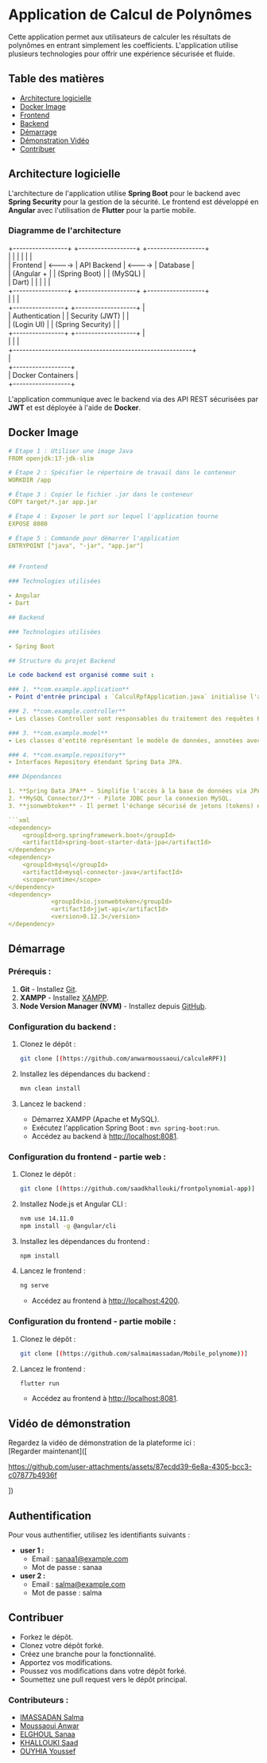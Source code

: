 # Application de Calcul de Polynômes



Cette application permet aux utilisateurs de calculer les résultats de polynômes en entrant simplement les coefficients. L'application utilise plusieurs technologies pour offrir une expérience sécurisée et fluide.

## Table des matières

- [Architecture logicielle](#Architecture-logicielle)
- [Docker Image](#Docker-Image)
- [Frontend](#Frontend)
- [Backend](#Backend)
- [Démarrage](#Démarrage)
- [Démonstration Vidéo](#Démonstration-Vidéo)
- [Contribuer](#Contribuer)

## Architecture logicielle

L'architecture de l'application utilise **Spring Boot** pour le backend avec **Spring Security** pour la gestion de la sécurité. Le frontend est développé en **Angular** avec l'utilisation de **Flutter** pour la partie mobile.

### Diagramme de l'architecture

+-----------------+         +------------------+         +------------------+  
|                 |         |                  |         |                  |  
|   Frontend     |  <----> |   API Backend    |  <----> |  Database        |  
|  (Angular +    |         |  (Spring Boot)   |         |   (MySQL)        |  
|   Dart)        |         |                  |         |                  |  
+-----------------+         +------------------+         +------------------+  
          |                         |                           |    
   +----------------+          +-------------------+            |    
   | Authentication |          | Security (JWT)    |            |    
   |   (Login UI)   |          | (Spring Security) |            |    
   +----------------+          +-------------------+            |    
          |                          |                           |    
          +--------------------------------------------------------+    
                                    |                                
                              +------------------+                    
                              | Docker Containers |                    
                              +------------------+                    


L'application communique avec le backend via des API REST sécurisées par **JWT** et est déployée à l'aide de **Docker**.

## Docker Image

```yaml
# Étape 1 : Utiliser une image Java
FROM openjdk:17-jdk-slim

# Étape 2 : Spécifier le répertoire de travail dans le conteneur
WORKDIR /app

# Étape 3 : Copier le fichier .jar dans le conteneur
COPY target/*.jar app.jar

# Étape 4 : Exposer le port sur lequel l'application tourne
EXPOSE 8080

# Étape 5 : Commande pour démarrer l'application
ENTRYPOINT ["java", "-jar", "app.jar"]


## Frontend

### Technologies utilisées

- Angular
- Dart

## Backend

### Technologies utilisées

- Spring Boot

## Structure du projet Backend

Le code backend est organisé comme suit :

### 1. **com.example.application**
- Point d'entrée principal : `CalculRpfApplication.java` initialise l'application Spring Boot.

### 2. **com.example.controller**
- Les classes Controller sont responsables du traitement des requêtes HTTP et du retour des réponses.

### 3. **com.example.model**
- Les classes d'entité représentant le modèle de données, annotées avec les annotations JPA pour l'interaction avec la base de données.

### 4. **com.example.repository**
- Interfaces Repository étendant Spring Data JPA.

### Dépendances

1. **Spring Data JPA** - Simplifie l'accès à la base de données via JPA.
2. **MySQL Connector/J** - Pilote JDBC pour la connexion MySQL.
3. **jsonwebtoken** - Il permet l'échange sécurisé de jetons (tokens) entre plusieurs parties.

```xml
<dependency>
    <groupId>org.springframework.boot</groupId>
    <artifactId>spring-boot-starter-data-jpa</artifactId>
</dependency>
<dependency>
    <groupId>mysql</groupId>
    <artifactId>mysql-connector-java</artifactId>
    <scope>runtime</scope>
</dependency>
<dependency>
			<groupId>io.jsonwebtoken</groupId>
			<artifactId>jjwt-api</artifactId>
			<version>0.12.3</version>
</dependency>
```

## Démarrage

### Prérequis :

1. **Git** - Installez [Git](https://git-scm.com/).
2. **XAMPP** - Installez [XAMPP](https://www.apachefriends.org/).
3. **Node Version Manager (NVM)** - Installez depuis [GitHub](https://github.com/nvm-sh/nvm).

### Configuration du backend :

1. Clonez le dépôt :
   ```bash
   git clone [(https://github.com/anwarmoussaoui/calculeRPF)]
   ```

2. Installez les dépendances du backend :
   ```bash
   mvn clean install
   ```

3. Lancez le backend :
   - Démarrez XAMPP (Apache et MySQL).
   - Exécutez l'application Spring Boot : `mvn spring-boot:run`.
   - Accédez au backend à [http://localhost:8081](http://localhost:8081).

### Configuration du frontend - partie web :

1. Clonez le dépôt :
   ```bash
   git clone [(https://github.com/saadkhallouki/frontpolynomial-app)]
   ```

2. Installez Node.js et Angular CLI :
   ```bash
   nvm use 14.11.0
   npm install -g @angular/cli
   ```

3. Installez les dépendances du frontend :
   ```bash
   npm install
   ```

4. Lancez le frontend :
   ```bash
   ng serve
   ```

   - Accédez au frontend à [http://localhost:4200](http://localhost:4200).
     
  ### Configuration du frontend - partie mobile :

1. Clonez le dépôt :
   ```bash
   git clone [(https://github.com/salmaimassadan/Mobile_polynome))]
   ```
2. Lancez le frontend :
   ```bash
   flutter run
   ```

   - Accédez au frontend à [http://localhost:8081](http://localhost:8081).
   

## Vidéo de démonstration

Regardez la vidéo de démonstration de la plateforme ici :  
[Regarder maintenant]([

https://github.com/user-attachments/assets/87ecdd39-6e8a-4305-bcc3-c07877b4936f

])

## Authentification

Pour vous authentifier, utilisez les identifiants suivants :

- **user 1 :**
  - Email : sanaa1@example.com
  - Mot de passe : sanaa
- **user 2 :**
  - Email : salma@example.com
  - Mot de passe : salma

## Contribuer


- Forkez le dépôt.
- Clonez votre dépôt forké.
- Créez une branche pour la fonctionnalité.
- Apportez vos modifications.
- Poussez vos modifications dans votre dépôt forké.
- Soumettez une pull request vers le dépôt principal.

### Contributeurs :
- [IMASSADAN Salma](https://github.com/salmaimassadan)
- [Moussaoui Anwar](https://github.com/anwarmoussaoui)
- [ELGHOUL Sanaa](https://github.com/Elghoulsanaa)
- [KHALLOUKI Saad](https://github.com/saadkhallouki)
- [OUYHIA Youssef](https://github.com/salmaimassadan)
